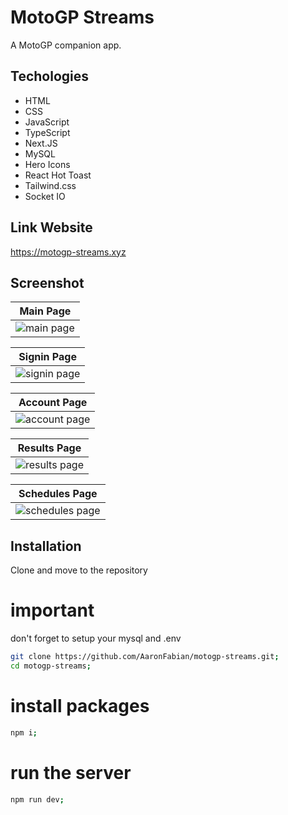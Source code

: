 # MotoGP Streams

A MotoGP companion app.

## Techologies

- HTML
- CSS
- JavaScript
- TypeScript
- Next.JS
- MySQL
- Hero Icons
- React Hot Toast
- Tailwind.css
- Socket IO

## Link Website

https://motogp-streams.xyz

## Screenshot

| Main Page                                         |
| ------------------------------------------------- |
| ![main page](public/web-pages/main.png) |

| Signin Page                                         |
| -------------------------------------------------- |
| ![signin page](public/web-pages/signin.png) |

| Account Page                                         |
| ----------------------------------------------------- |
| ![account page](public/web-pages/account.png) |

| Results Page                                     |
| -------------------------------------------------- |
| ![results page](public/web-pages/results.png) |

| Schedules Page                           |
| ---------------------------------------------------------- |
| ![schedules page](public/web-pages/schedules.png) |

## Installation

Clone and move to the repository

# important

don't forget to setup your mysql and .env

```bash
git clone https://github.com/AaronFabian/motogp-streams.git;
cd motogp-streams;
```

# install packages

```bash
npm i;
```

# run the server

```bash
npm run dev;
```
